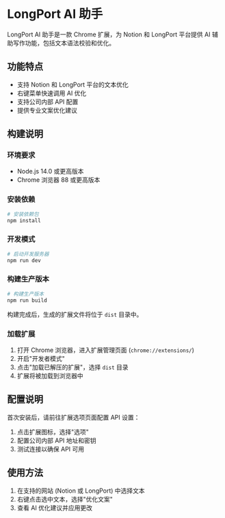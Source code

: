 # LongPort AI 助手

LongPort AI 助手是一款 Chrome 扩展，为 Notion 和 LongPort 平台提供 AI 辅助写作功能，包括文本语法校验和优化。

## 功能特点

- 支持 Notion 和 LongPort 平台的文本优化
- 右键菜单快速调用 AI 优化
- 支持公司内部 API 配置
- 提供专业文案优化建议

## 构建说明

### 环境要求

- Node.js 14.0 或更高版本
- Chrome 浏览器 88 或更高版本

### 安装依赖

```bash
# 安装依赖包
npm install
```

### 开发模式

```bash
# 启动开发服务器
npm run dev
```

### 构建生产版本

```bash
# 构建生产版本
npm run build
```

构建完成后，生成的扩展文件将位于 `dist` 目录中。

### 加载扩展

1. 打开 Chrome 浏览器，进入扩展管理页面 (`chrome://extensions/`)
2. 开启"开发者模式"
3. 点击"加载已解压的扩展"，选择 `dist` 目录
4. 扩展将被加载到浏览器中

## 配置说明

首次安装后，请前往扩展选项页面配置 API 设置：

1. 点击扩展图标，选择"选项"
2. 配置公司内部 API 地址和密钥
3. 测试连接以确保 API 可用

## 使用方法

1. 在支持的网站 (Notion 或 LongPort) 中选择文本
2. 右键点击选中文本，选择"优化文案"
3. 查看 AI 优化建议并应用更改
